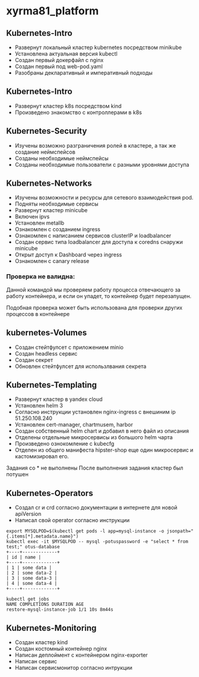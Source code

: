 # xyrma81_platform


## Kubernetes-Intro

- Развернут локальный кластер kubernetes посредством minikube
- Установлена актуальная версия kubectl
- Создан первый докерфайл с nginx
- Создан первый под web-pod.yaml
- Разобраны декларативный и императивный подходы


## Kubernetes-Intro

- Развернут кластер k8s посредством kind
- Произведено знакомство с контроллерами в k8s

## Kubernetes-Security

- Изучены возможно разграничения ролей в кластере, а так же создание неймспейсов
- Созданы необходимые неймспейсы
- Созданы необходимые пользователи с разными уровнями доступа

## Kubernetes-Networks

- Изучены возможности и ресурсы для сетевого взаимодействия pod.
- Подняты необходимые сервисы
- Развернут кластер minicube
- Включен ipvs
- Установлен metallb
- Ознакомлен с созданием ingress
- Ознакомлен с написанием сервисов clusterIP и loadbalancer
- Создан сервис типа loadbalancer для доступа к coredns снаружи minicube
- Открыт доступ к Dashboard через ingress
- Ознакомлен с canary release

### Проверка не валидна:

Данной командой мы проверяем работу процесса отвечающего за работу контейнера, и если он упадет, то контейнер будет перезапущен.

Подобная проверка может быть использована для проверки других процессов в контейнере

## kubernetes-Volumes

- Создан стейтфулсет с приложением minio
- Создан headless сервис
- Создан секрет
- Обновлен стейтфулсет для использлвания секрета

## Kubernetes-Templating

- Развернут кластер в yandex cloud
- Установлен helm 3
- Согласно инструкции установлен nginx-ingress с внешиним ip 51.250.108.240
- Установлен cert-manager, chartmusem, harbor
- Создан собственный helm chart и добавил в него файл из описания
- Отделены отдельные микросервисы из большого helm чарта
- Произведено ознокомление с kubecfg
- Отделен из общего манифеста hipster-shop еще один микросервис и кастомизировал его.

Задания со * не выполнены
После выполнения задания кластер был потушен

## Kubernetes-Operators

- Создал cr и crd согласно документации в интернете для новой apiVersion
- Написал свой operator согласно инструкции

```
export MYSQLPOD=$(kubectl get pods -l app=mysql-instance -o jsonpath="{.items[*].metadata.name}")
kubectl exec -it $MYSQLPOD -- mysql -potuspassword -e "select * from test;" otus-database
+----+-------------+
| id | name |
+----+-------------+
| 1 | some data |
| 2 | some data-2 |
| 3 | some data-3 |
| 4 | some data-4 |
+----+-------------+

kubectl get jobs
NAME COMPLETIONS DURATION AGE
restore-mysql-instance-job 1/1 10s 8m44s
```


## Kubernetes-Monitoring

- Создан кластер kind
- Создан костомный контейнер nginx
- Написан деплоймент с контейнером nginx-exporter
- Написан сервис
- Написан сервисмонитор согласно интрукции